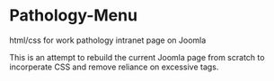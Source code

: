 # Pathology-Menu
html/css for work pathology intranet page on Joomla

This is an attempt to rebuild the current Joomla page from scratch to incorperate CSS and remove reliance on excessive <table> tags.
